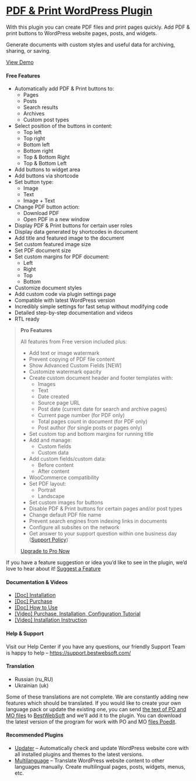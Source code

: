 <a href="https://bestwebsoft.com/products/wordpress/plugins/pdf-print/" target=_blank>PDF & Print WordPress Plugin</a>
========================

<p>With this plugin you can create PDF files and print pages quickly. Add PDF &amp; print buttons to WordPress website pages, posts, and widgets.</p>
<p>Generate documents with custom styles and useful data for archiving, sharing, or saving.</p>
<p><a href="https://bestwebsoft.com/demo-for-pdf-print/?ref=readme" rel="nofollow">View Demo</a></p>
<p><span class="embed-youtube" style="text-align:center; display: block;"></span></p>
<h4>Free Features</h4>
<ul>
<li>Automatically add PDF &amp; Print buttons to:
<ul>
<li>Pages</li>
<li>Posts</li>
<li>Search results</li>
<li>Archives</li>
<li>Custom post types</li>
</ul>
</li>
<li>Select position of the buttons in content:
<ul>
<li>Top left</li>
<li>Top right</li>
<li>Bottom left</li>
<li>Bottom right</li>
<li>Top &amp; Bottom Right</li>
<li>Top &amp; Bottom Left</li>
</ul>
</li>
<li>Add buttons to widget area</li>
<li>Add buttons via shortcode</li>
<li>Set button type:
<ul>
<li>Image</li>
<li>Text</li>
<li>Image + Text</li>
</ul>
</li>
<li>Change PDF button action:
<ul>
<li>Download PDF</li>
<li>Open PDF in a new window</li>
</ul>
</li>
<li>Display PDF &amp; Print buttons for certain user roles</li>
<li>Display data generated by shortcodes in document</li>
<li>Add title and featured image to the document</li>
<li>Set custom featured image size</li>
<li>Set PDF document size</li>
<li>Set custom margins for PDF document:
<ul>
<li>Left</li>
<li>Right</li>
<li>Top</li>
<li>Bottom</li>
</ul>
</li>
<li>Customize document styles</li>
<li>Add custom code via plugin settings page</li>
<li>Compatible with latest WordPress version</li>
<li>Incredibly simple settings for fast setup without modifying code</li>
<li>Detailed step-by-step documentation and videos</li>
<li>RTL ready</li>
</ul>
<blockquote>
<p><strong>Pro Features</strong></p>
<p>All features from Free version included plus:</p>
<ul>
<li>Add text or image watermark</li>
<li>Prevent copying of PDF file content</li>
<li>Show Advanced Custom Fields [NEW]</li>
<li>Customize watermark opacity</li>
<li>Create custom document header and footer templates with:
<ul>
<li>Images</li>
<li>Text</li>
<li>Date created</li>
<li>Source page URL</li>
<li>Post date (current date for search and archive pages)</li>
<li>Current page number (for PDF only)</li>
<li>Total pages count in document (for PDF only)</li>
<li>Post author (for single posts or pages only)</li>
</ul>
</li>
<li>Set custom top and bottom margins for running title</li>
<li>Add and manage:
<ul>
<li>Custom fields</li>
<li>Custom data</li>
</ul>
</li>
<li>Add custom fields/custom data:
<ul>
<li>Before content</li>
<li>After content</li>
</ul>
</li>
<li>WooCommerce compatibility</li>
<li>Set PDF layout:
<ul>
<li>Portrait</li>
<li>Landscape</li>
</ul>
</li>
<li>Set custom images for buttons</li>
<li>Disable PDF &amp; Print buttons for certain pages and/or post types</li>
<li>Change default PDF file name</li>
<li>Prevent search engines from indexing links in documents</li>
<li>Configure all subsites on the network</li>
<li>Get answer to your support question within one business day (<a href="https://bestwebsoft.com/support-policy/" rel="nofollow">Support Policy</a>)</li>
</ul>
<p><a href="https://bestwebsoft.com/products/wordpress/plugins/pdf-print/?k=6a544b359e625de8281a635315d84a70" rel="nofollow">Upgrade to Pro Now</a></p>
</blockquote>
<p>If you have a feature suggestion or idea you&#8217;d like to see in the plugin, we&#8217;d love to hear about it! <a href="https://support.bestwebsoft.com/hc/en-us/requests/new" rel="nofollow">Suggest a Feature</a></p>
<h4>Documentation &amp; Videos</h4>
<ul>
<li><a href="https://docs.google.com/document/d/1-hvn6WRvWnOqj5v5pLUk7Awyu87lq5B_dO-Tv-MC9JQ/" rel="nofollow">[Doc] Installation</a></li>
<li><a href="https://docs.google.com/document/d/1EUdBVvnm7IHZ6y0DNyldZypUQKpB8UVPToSc_LdOYQI/" rel="nofollow">[Doc] Purchase</a></li>
<li><a href="https://docs.google.com/document/d/1B9ntY5f6E8WoKY3AfuRA2Shk6z2gYPTzwZ8PnLKURoY/" rel="nofollow">[Doc] How to Use</a></li>
<li><a href="https://www.youtube.com/watch?v=K6aT6Ew9J0g" rel="nofollow">[Video] Purchase, Installation, Configuration Tutorial</a></li>
<li><a href="http://www.youtube.com/watch?v=E3w9ID3p2-A" rel="nofollow">[Video] Installation Instruction</a></li>
</ul>
<h4>Help &amp; Support</h4>
<p>Visit our Help Center if you have any questions, our friendly Support Team is happy to help &#8211; <a href="https://support.bestwebsoft.com/" rel="nofollow">https://support.bestwebsoft.com/</a></p>
<h4>Translation</h4>
<ul>
<li>Russian (ru_RU)</li>
<li>Ukrainian (uk)</li>
</ul>
<p>Some of these translations are not complete. We are constantly adding new features which should be translated. If you would like to create your own language pack or update the existing one, you can send <a href="https://codex.wordpress.org/Translating_WordPress" rel="nofollow">the text of PO and MO files</a> to <a href="https://support.bestwebsoft.com/hc/en-us/requests/new" rel="nofollow">BestWebSoft</a> and we&#8217;ll add it to the plugin. You can download the latest version of the program for work with PO and MO <a href="http://www.poedit.net/download.php" rel="nofollow">files Poedit</a>.</p>
<h4>Recommended Plugins</h4>
<ul>
<li><a href="https://bestwebsoft.com/products/wordpress/plugins/updater/?k=d74ca3ffdf910e4ec8ee8774573e7b67" rel="nofollow">Updater</a> &#8211; Automatically check and update WordPress website core with all installed plugins and themes to the latest versions.</li>
<li><a href="https://bestwebsoft.com/products/wordpress/plugins/multilanguage/?k=de96d16614089322ff4067a7868cf910" rel="nofollow">Multilanguage</a> &#8211; Translate WordPress website content to other languages manually. Create multilingual pages, posts, widgets, menus, etc.</li>
</ul>
